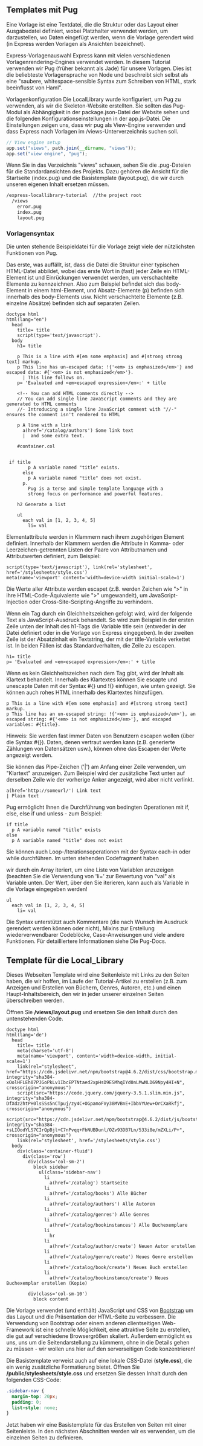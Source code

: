 ## Templates mit Pug

Eine Vorlage ist eine Textdatei, die die Struktur oder das Layout einer Ausgabedatei definiert, wobei Platzhalter verwendet werden, um darzustellen, wo Daten eingefügt werden, wenn die Vorlage gerendert wird (in Express werden Vorlagen als Ansichten bezeichnet).

Express-Vorlagenauswahl
Express kann mit vielen verschiedenen Vorlagenrendering-Engines verwendet werden. In diesem Tutorial verwenden wir Pug (früher bekannt als Jade) für unsere Vorlagen. Dies ist die beliebteste Vorlagensprache von Node und beschreibt sich selbst als eine "saubere, whitespace-sensible Syntax zum Schreiben von HTML, stark beeinflusst von Haml".

Vorlagenkonfiguration
Die LocalLibrary wurde konfiguriert, um Pug zu verwenden, als wir die Skeleton-Website erstellten. Sie sollten das Pug-Modul als Abhängigkeit in der package.json-Datei der Website sehen und die folgenden Konfigurationseinstellungen in der app.js-Datei. Die Einstellungen zeigen uns, dass wir pug als View-Engine verwenden und dass Express nach Vorlagen im /views-Unterverzeichnis suchen soll.

```javascript
// View engine setup
app.set("views", path.join(__dirname, "views"));
app.set("view engine", "pug");
```

Wenn Sie in das Verzeichnis "views" schauen, sehen Sie die .pug-Dateien für die Standardansichten des Projekts. Dazu gehören die Ansicht für die Startseite (index.pug) und die Basistemplate (layout.pug), die wir durch unseren eigenen Inhalt ersetzen müssen.

```bash
/express-locallibrary-tutorial  //the project root
  /views
    error.pug
    index.pug
    layout.pug
```

### Vorlagensyntax
Die unten stehende Beispieldatei für die Vorlage zeigt viele der nützlichsten Funktionen von Pug.

Das erste, was auffällt, ist, dass die Datei die Struktur einer typischen HTML-Datei abbildet, wobei das erste Wort in (fast) jeder Zeile ein HTML-Element ist und Einrückungen verwendet werden, um verschachtelte Elemente zu kennzeichnen. Also zum Beispiel befindet sich das body-Element in einem html-Element, und Absatz-Elemente (p) befinden sich innerhalb des body-Elements usw. Nicht verschachtelte Elemente (z.B. einzelne Absätze) befinden sich auf separaten Zeilen.

```pug
doctype html
html(lang="en")
  head
    title= title
    script(type='text/javascript').
  body
    h1= title

    p This is a line with #[em some emphasis] and #[strong strong text] markup.
    p This line has un-escaped data: !{'<em> is emphasized</em>'} and escaped data: #{'<em> is not emphasized</em>'}.
      | This line follows on.
    p= 'Evaluated and <em>escaped expression</em>:' + title

    <!-- You can add HTML comments directly -->
    // You can add single line JavaScript comments and they are generated to HTML comments
    //- Introducing a single line JavaScript comment with "//-" ensures the comment isn't rendered to HTML

    p A line with a link
      a(href='/catalog/authors') Some link text
      |  and some extra text.

    #container.col
     

 if title
        p A variable named "title" exists.
      else
        p A variable named "title" does not exist.
      p.
        Pug is a terse and simple template language with a
        strong focus on performance and powerful features.

    h2 Generate a list

    ul
      each val in [1, 2, 3, 4, 5]
        li= val
```

Elementattribute werden in Klammern nach ihrem zugehörigen Element definiert. Innerhalb der Klammern werden die Attribute in Komma- oder Leerzeichen-getrennten Listen der Paare von Attributnamen und Attributwerten definiert, zum Beispiel:

```pug
script(type='text/javascript'), link(rel='stylesheet', href='/stylesheets/style.css')
meta(name='viewport' content='width=device-width initial-scale=1')
```

Die Werte aller Attribute werden escapet (z.B. werden Zeichen wie ">" in ihre HTML-Code-Äquivalente wie "&gt;" umgewandelt), um JavaScript-Injection oder Cross-Site-Scripting-Angriffe zu verhindern.

Wenn ein Tag durch ein Gleichheitszeichen gefolgt wird, wird der folgende Text als JavaScript-Ausdruck behandelt. So wird zum Beispiel in der ersten Zeile unten der Inhalt des h1-Tags die Variable title sein (entweder in der Datei definiert oder in die Vorlage von Express eingegeben). In der zweiten Zeile ist der Absatzinhalt ein Textstring, der mit der title-Variable verkettet ist. In beiden Fällen ist das Standardverhalten, die Zeile zu escapen.

```pug
h1= title
p= 'Evaluated and <em>escaped expression</em>:' + title
```

Wenn es kein Gleichheitszeichen nach dem Tag gibt, wird der Inhalt als Klartext behandelt. Innerhalb des Klartextes können Sie escapte und unescapte Daten mit der Syntax #{} und !{} einfügen, wie unten gezeigt. Sie können auch rohes HTML innerhalb des Klartextes hinzufügen.

```pug
p This is a line with #[em some emphasis] and #[strong strong text] markup.
p This line has an un-escaped string: !{'<em> is emphasized</em>'}, an escaped string: #{'<em> is not emphasized</em>'}, and escaped variables: #{title}.
```

Hinweis: Sie werden fast immer Daten von Benutzern escapen wollen (über die Syntax #{}). Daten, denen vertraut werden kann (z.B. generierte Zählungen von Datensätzen usw.), können ohne das Escapen der Werte angezeigt werden.

Sie können das Pipe-Zeichen ('|') am Anfang einer Zeile verwenden, um "Klartext" anzuzeigen. Zum Beispiel wird der zusätzliche Text unten auf derselben Zeile wie der vorherige Anker angezeigt, wird aber nicht verlinkt.

```pug
a(href='http://someurl/') Link text
| Plain text
```

Pug ermöglicht Ihnen die Durchführung von bedingten Operationen mit if, else, else if und unless - zum Beispiel:

```pug
if title
  p A variable named "title" exists
else
  p A variable named "title" does not exist
```

Sie können auch Loop-/Iterationsoperationen mit der Syntax each-in oder while durchführen. Im unten stehenden Codefragment haben

 wir durch ein Array iteriert, um eine Liste von Variablen anzuzeigen (beachten Sie die Verwendung von 'li=' zur Bewertung von "val" als Variable unten. Der Wert, über den Sie iterieren, kann auch als Variable in die Vorlage eingegeben werden!

```pug
ul
  each val in [1, 2, 3, 4, 5]
    li= val
```

Die Syntax unterstützt auch Kommentare (die nach Wunsch im Ausdruck gerendert werden können oder nicht), Mixins zur Erstellung wiederverwendbarer Codeblöcke, Case-Anweisungen und viele andere Funktionen. Für detailliertere Informationen siehe Die Pug-Docs.

## Template für die Local_Library

Dieses Webseiten Template wird eine Seitenleiste mit Links zu den Seiten haben, die wir hoffen, im Laufe der Tutorial-Artikel zu erstellen (z.B. zum Anzeigen und Erstellen von Büchern, Genres, Autoren, etc.) und einen Haupt-Inhaltsbereich, den wir in jeder unserer einzelnen Seiten überschreiben werden.

Öffnen Sie **/views/layout.pug** und ersetzen Sie den Inhalt durch den untenstehenden Code.

```pug
doctype html
html(lang='de')
  head
    title= title
    meta(charset='utf-8')
    meta(name='viewport', content='width=device-width, initial-scale=1')
    link(rel="stylesheet", href="https://cdn.jsdelivr.net/npm/bootstrap@4.6.2/dist/css/bootstrap.min.css", integrity="sha384-xOolHFLEh07PJGoPkLv1IbcEPTNtaed2xpHsD9ESMhqIYd0nLMwNLD69Npy4HI+N", crossorigin="anonymous")
    script(src="https://code.jquery.com/jquery-3.5.1.slim.min.js", integrity="sha384-DfXdz2htPH0lsSSs5nCTpuj/zy4C+OGpamoFVy38MVBnE+IbbVYUew+OrCXaRkfj", crossorigin="anonymous")
    script(src="https://cdn.jsdelivr.net/npm/bootstrap@4.6.2/dist/js/bootstrap.min.js", integrity="sha384-+sLIOodYLS7CIrQpBjl+C7nPvqq+FbNUBDunl/OZv93DB7Ln/533i8e/mZXLi/P+", crossorigin="anonymous")
    link(rel='stylesheet', href='/stylesheets/style.css')
  body
    div(class='container-fluid')
      div(class='row')
        div(class='col-sm-2')
          block sidebar
            ul(class='sidebar-nav')
              li
                a(href='/catalog') Startseite
              li
                a(href='/catalog/books') Alle Bücher
              li
                a(href='/catalog/authors') Alle Autoren
              li
                a(href='/catalog/genres') Alle Genres
              li
                a(href='/catalog/bookinstances') Alle Buchexemplare
              li
                hr
              li
                a(href='/catalog/author/create') Neuen Autor erstellen
              li
                a(href='/catalog/genre/create') Neues Genre erstellen
              li
                a(href='/catalog/book/create') Neues Buch erstellen
              li
                a(href='/catalog/bookinstance/create') Neues Buchexemplar erstellen (Kopie)

        div(class='col-sm-10')
          block content
```

Die Vorlage verwendet (und enthält) JavaScript und CSS von [Bootstrap](https://getbootstrap.com/) um das Layout und die Präsentation der HTML-Seite zu verbessern. Die Verwendung von Bootstrap oder einem anderen clientseitigen Web-Framework ist eine schnelle Möglichkeit, eine attraktive Seite zu erstellen, die gut auf verschiedene Browsergrößen skaliert. Außerdem ermöglicht es uns, uns um die Seitendarstellung zu kümmern, ohne in die Details gehen zu müssen - wir wollen uns hier auf den serverseitigen Code konzentrieren!

Die Basistemplate verweist auch auf eine lokale CSS-Datei (**style.css**), die ein wenig zusätzliche Formatierung bietet. Öffnen Sie **/public/stylesheets/style.css** und ersetzen Sie dessen Inhalt durch den folgenden CSS-Code:

```css
.sidebar-nav {
  margin-top: 20px;
  padding: 0;
  list-style: none;
}
```

Jetzt haben wir eine Basistemplate für das Erstellen von Seiten mit einer Seitenleiste. In den nächsten Abschnitten werden wir es verwenden, um die einzelnen Seiten zu definieren.
